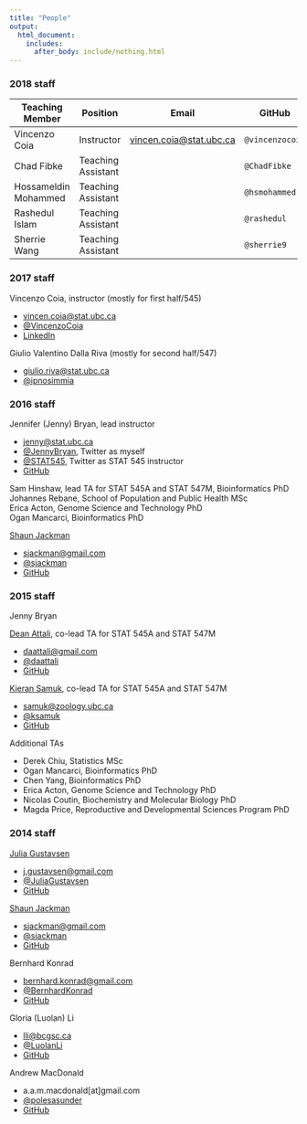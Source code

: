 ```yaml
---
title: "People"
output:
  html_document:
    includes:
      after_body: include/nothing.html
---
```


### 2018 staff

| Teaching Member | Position | Email | GitHub | Twitter | LinkedIn |
| ------ | -------- | ----- | ------ | ------- | -------- |
| Vincenzo Coia | Instructor | <vincen.coia@stat.ubc.ca> | `@vincenzocoia` | [\@VincenzoCoia](https://twitter.com/vincenzocoia) | [vincenzocoia](https://www.linkedin.com/in/vincenzocoia/)
| Chad Fibke | Teaching Assistant |  | `@ChadFibke` |  |  |
| Hossameldin Mohammed | Teaching Assistant |  | `@hsmohammed` |  |  |
| Rashedul Islam | Teaching Assistant |  | `@rashedul` |  |  |
| Sherrie Wang | Teaching Assistant |  | `@sherrie9` |  |  |


### 2017 staff

Vincenzo Coia, instructor (mostly for first half/545)

- <vincen.coia@stat.ubc.ca>
- [\@VincenzoCoia](https://twitter.com/vincenzocoia)
- [LinkedIn](https://www.linkedin.com/in/vincenzocoia/)

Giulio Valentino Dalla Riva (mostly for second half/547)

- <giulio.riva@stat.ubc.ca>
- [\@ipnosimmia](https://twitter.com/ipnosimmia)

### 2016 staff

Jennifer (Jenny) Bryan, lead instructor

  * <jenny@stat.ubc.ca>
  * [\@JennyBryan](https://twitter.com/JennyBryan), Twitter as myself
  * [\@STAT545](https://twitter.com/STAT545), Twitter as STAT 545 instructor
  * [GitHub](https://github.com/jennybc)

Sam Hinshaw, lead TA for STAT 545A and STAT 547M, Bioinformatics PhD  
Johannes Rebane, School of Population and Public Health MSc  
Erica Acton, Genome Science and Technology PhD  
Ogan Mancarci, Bioinformatics PhD  

[Shaun Jackman](http://sjackman.ca)

  * <sjackman@gmail.com>
  * [\@sjackman](http://twitter.com/sjackman)
  * [GitHub](https://github.com/sjackman)

### 2015 staff

Jenny Bryan

[Dean Attali](http://deanattali.com), co-lead TA for STAT 545A and STAT 547M

  * <daattali@gmail.com>
  * [\@daattali](http://twitter.com/daattali)
  * [GitHub](https://github.com/daattali)

[Kieran Samuk](http://ksamuk.github.io), co-lead TA for STAT 545A and STAT 547M

  * <samuk@zoology.ubc.ca>
  * [\@ksamuk](http://twitter.com/ksamuk)
  * [GitHub](https://github.com/ksamuk)

Additional TAs

  * Derek Chiu, Statistics MSc
  * Ogan Mancarci, Bioinformatics PhD
  * Chen Yang, Bioinformatics PhD
  * Erica Acton, Genome Science and Technology PhD
  * Nicolas Coutin, Biochemistry and Molecular Biology PhD
  * Magda Price, Reproductive and Developmental Sciences Program PhD

### 2014 staff

[Julia Gustavsen](http://www.juliagustavsen.com)

  * <j.gustavsen@gmail.com>
  * [\@JuliaGustavsen](http://twitter.com/JuliaGustavsen)
  * [GitHub](https://github.com/jooolia)

[Shaun Jackman](http://sjackman.ca)

  * <sjackman@gmail.com>
  * [\@sjackman](http://twitter.com/sjackman)
  * [GitHub](https://github.com/sjackman)

Bernhard Konrad

  * <bernhard.konrad@gmail.com>
  * [\@BernhardKonrad](https://twitter.com/BernhardKonrad)
  * [GitHub](https://github.com/BernhardKonrad)

Gloria (Luolan) Li

  * <lli@bcgsc.ca>
  * [\@LuolanLi](https://twitter.com/LuolanLi)
  * [GitHub](https://github.com/gloriali)

Andrew MacDonald

  * a.a.m.macdonald[at]gmail.com
  * [\@polesasunder](https://twitter.com/polesasunder)
  * [GitHub](https://github.com/aammd)

